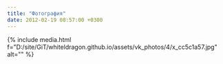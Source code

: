 ```yaml
---
title: "Фотография"
date: 2012-02-19 08:57:00 +0300
---
```



{% include media.html f="D:/site/GiT/whiteldragon.github.io/assets/vk_photos/4/x_cc5c1a57.jpg" alt="" %}
